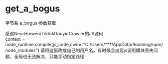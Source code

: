 # get_a_bogus
字节系 a_bogus 参数获取  

感谢NearHuiwen/TiktokDouyinCrawler的JS源码  
context = node_runtime.compile(js_code,cwd=r"C:/Users/***/AppData/Roaming/npm/node_modules") 请将这里改成自己的用户名。有时候会出现js调用模块丢失问题，全局也无法解决，只能手动指定路径
